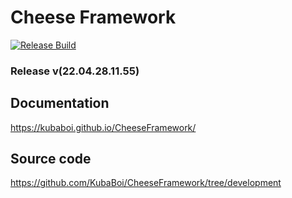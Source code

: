 # Cheese Framework

[![Release Build](https://github.com/KubaBoi/CheeseFramework/actions/workflows/realeaseDate.yml/badge.svg?branch=main)](https://github.com/KubaBoi/CheeseFramework/actions/workflows/realeaseDate.yml)

### Release v(22.04.28.11.55)

## Documentation

https://kubaboi.github.io/CheeseFramework/

## Source code

https://github.com/KubaBoi/CheeseFramework/tree/development